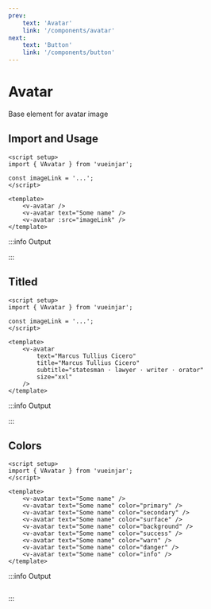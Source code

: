 ```yaml
---
prev:
    text: 'Avatar'
    link: '/components/avatar'
next:
    text: 'Button'
    link: '/components/button'
---
```


<script setup>
import { VAvatar } from '@lib';

const imageLink = '/docs/image-example.jpg';
</script>

# Avatar

Base element for avatar image

## Import and Usage

```vue {2}
<script setup>
import { VAvatar } from 'vueinjar';

const imageLink = '...';
</script>

<template>
    <v-avatar />
    <v-avatar text="Some name" />
    <v-avatar :src="imageLink" />
</template>
```

:::info Output

<div class="vij flex">
    <v-avatar />
    <v-avatar text="Some name" />
    <v-avatar :src="imageLink" />
</div>

:::

## Titled

```vue {2}
<script setup>
import { VAvatar } from 'vueinjar';

const imageLink = '...';
</script>

<template>
    <v-avatar
        text="Marcus Tullius Cicero"
        title="Marcus Tullius Cicero"
        subtitle="statesman · lawyer · writer · orator"
        size="xxl"
    />
</template>
```

:::info Output

<div class="vij flex">
    <v-avatar 
        text="Marcus Tullius Cicero"
        title="Marcus Tullius Cicero" 
        subtitle="statesman · lawyer · writer · orator" 
        size="xxl"
    />
</div>

:::

## Colors

```vue {2}
<script setup>
import { VAvatar } from 'vueinjar';
</script>

<template>
    <v-avatar text="Some name" />
    <v-avatar text="Some name" color="primary" />
    <v-avatar text="Some name" color="secondary" />
    <v-avatar text="Some name" color="surface" />
    <v-avatar text="Some name" color="background" />
    <v-avatar text="Some name" color="success" />
    <v-avatar text="Some name" color="warn" />
    <v-avatar text="Some name" color="danger" />
    <v-avatar text="Some name" color="info" />
</template>
```

:::info Output

<div class="vij flex column center">
    <v-avatar text="Some name" />
    <v-avatar text="Some name" color="primary" />
    <v-avatar text="Some name" color="secondary" />
    <v-avatar text="Some name" color="surface" />
    <v-avatar text="Some name" color="background" />
    <v-avatar text="Some name" color="success" />
    <v-avatar text="Some name" color="warn" />
    <v-avatar text="Some name" color="danger" />
    <v-avatar text="Some name" color="info" />
</div>

:::
